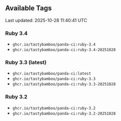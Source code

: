## Available Tags

Last updated: 2025-10-28 11:40:41 UTC

### Ruby 3.4
- `ghcr.io/tastybamboo/panda-ci:ruby-3.4`
- `ghcr.io/tastybamboo/panda-ci:ruby-3.4-20251028`

### Ruby 3.3 (latest)
- `ghcr.io/tastybamboo/panda-ci:latest`
- `ghcr.io/tastybamboo/panda-ci:ruby-3.3`
- `ghcr.io/tastybamboo/panda-ci:ruby-3.3-20251028`

### Ruby 3.2
- `ghcr.io/tastybamboo/panda-ci:ruby-3.2`
- `ghcr.io/tastybamboo/panda-ci:ruby-3.2-20251028`
